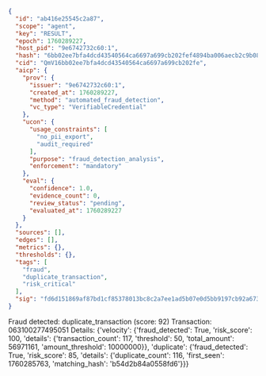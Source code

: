 ```json
{
  "id": "ab416e25545c2a87",
  "scope": "agent",
  "key": "RESULT",
  "epoch": 1760289227,
  "host_pid": "9e6742732c60:1",
  "hash": "6bb02ee7bfa4dcd43540564ca6697a699cb202fef4894ba006aecb2c9b08684d",
  "cid": "QmV16bb02ee7bfa4dcd43540564ca6697a699cb202fe",
  "aicp": {
    "prov": {
      "issuer": "9e6742732c60:1",
      "created_at": 1760289227,
      "method": "automated_fraud_detection",
      "vc_type": "VerifiableCredential"
    },
    "ucon": {
      "usage_constraints": [
        "no_pii_export",
        "audit_required"
      ],
      "purpose": "fraud_detection_analysis",
      "enforcement": "mandatory"
    },
    "eval": {
      "confidence": 1.0,
      "evidence_count": 0,
      "review_status": "pending",
      "evaluated_at": 1760289227
    }
  },
  "sources": [],
  "edges": [],
  "metrics": {},
  "thresholds": {},
  "tags": [
    "fraud",
    "duplicate_transaction",
    "risk_critical"
  ],
  "sig": "fd6d151869af87bd1cf85378013bc8c2a7ee1ad5b07e0d5bb9197cb92a673f2a"
}
```

Fraud detected: duplicate_transaction (score: 92)
Transaction: 063100277495051
Details: {'velocity': {'fraud_detected': True, 'risk_score': 100, 'details': {'transaction_count': 117, 'threshold': 50, 'total_amount': 56971161, 'amount_threshold': 10000000}}, 'duplicate': {'fraud_detected': True, 'risk_score': 85, 'details': {'duplicate_count': 116, 'first_seen': 1760285763, 'matching_hash': 'b54d2b84a0558fd6'}}}